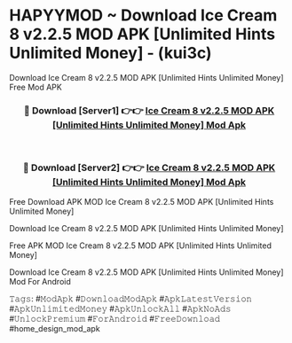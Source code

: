 # HAPYYMOD ~ Download Ice Cream 8 v2.2.5 MOD APK [Unlimited Hints Unlimited Money] - (kui3c)
Download Ice Cream 8 v2.2.5 MOD APK [Unlimited Hints Unlimited Money] Free Mod APK

<div align="center">
<h3>🔴 Download [Server1] 👉👉 <a href="https://apk-comot.site?title=Ice_Cream_8_v2.2.5_MOD_APK_[Unlimited_Hints_Unlimited_Money]">Ice Cream 8 v2.2.5 MOD APK [Unlimited Hints Unlimited Money] Mod Apk</a></h3><br>

<h3>🔴 Download [Server2] 👉👉 <a href="https://apk-comot.site?title=Ice_Cream_8_v2.2.5_MOD_APK_[Unlimited_Hints_Unlimited_Money]">Ice Cream 8 v2.2.5 MOD APK [Unlimited Hints Unlimited Money] Mod Apk</a></h3>
</div>


Free Download APK MOD Ice Cream 8 v2.2.5 MOD APK [Unlimited Hints Unlimited Money]

Download Ice Cream 8 v2.2.5 MOD APK [Unlimited Hints Unlimited Money] 

Free APK MOD Ice Cream 8 v2.2.5 MOD APK [Unlimited Hints Unlimited Money] 

Download Ice Cream 8 v2.2.5 MOD APK [Unlimited Hints Unlimited Money] Mod For Android

𝚃𝚊𝚐𝚜: #𝙼𝚘𝚍𝙰𝚙𝚔 #𝙳𝚘𝚠𝚗𝚕𝚘𝚊𝚍𝙼𝚘𝚍𝙰𝚙𝚔 #𝙰𝚙𝚔𝙻𝚊𝚝𝚎𝚜𝚝𝚅𝚎𝚛𝚜𝚒𝚘𝚗 #𝙰𝚙𝚔𝚄𝚗𝚕𝚒𝚖𝚒𝚝𝚎𝚍𝙼𝚘𝚗𝚎𝚢 #𝙰𝚙𝚔𝚄𝚗𝚕𝚘𝚌𝚔𝙰𝚕𝚕 #𝙰𝚙𝚔𝙽𝚘𝙰𝚍𝚜 #𝚄𝚗𝚕𝚘𝚌𝚔𝙿𝚛𝚎𝚖𝚒𝚞𝚖 #𝙵𝚘𝚛𝙰𝚗𝚍𝚛𝚘𝚒𝚍 #𝙵𝚛𝚎𝚎𝙳𝚘𝚠𝚗𝚕𝚘𝚊𝚍 #home_design_mod_apk